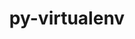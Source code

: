 ---
title: "py-virtualenv"
layout: cache
categories: [package, develop-2023-10-15]
meta: {"versions": ["20.24.5"], "compilers": ["gcc@=11.1.0", "gcc@=11.4.0", "gcc@=9.4.0", "oneapi@=2023.2.1"], "oss": ["ubuntu20.04"], "platforms": ["linux"], "targets": ["neoverse_v1", "ppc64le", "x86_64_v3"], "stacks": ["data-vis-sdk", "e4s", "e4s-neoverse_v1", "e4s-oneapi", "e4s-power", "root"], "num_specs": 7, "num_specs_by_stack": {"e4s-neoverse_v1": 1, "root": 7, "e4s-power": 1, "data-vis-sdk": 1, "e4s": 3, "e4s-oneapi": 1}}
spec_details: [{"hash": "b36fjtcgicj57xcfdmixhheq4a342nde", "compiler": "gcc@=11.4.0", "versions": ["20.24.5"], "os": "ubuntu20.04", "platform": "linux", "target": "neoverse_v1", "variants": ["build_system=python_pip"], "stacks": ["e4s-neoverse_v1", "root"], "size": "-", "tarball": "https://binaries.spack.io/develop-2023-10-15/build_cache/linux-ubuntu20.04-neoverse_v1/gcc-11.4.0/py-virtualenv-20.24.5/linux-ubuntu20.04-neoverse_v1-gcc-11.4.0-py-virtualenv-20.24.5-b36fjtcgicj57xcfdmixhheq4a342nde.spack"}, {"hash": "oe65w3arqdvymxjfha7tnito647jsdje", "compiler": "gcc@=9.4.0", "versions": ["20.24.5"], "os": "ubuntu20.04", "platform": "linux", "target": "ppc64le", "variants": ["build_system=python_pip"], "stacks": ["e4s-power", "root"], "size": "-", "tarball": "https://binaries.spack.io/develop-2023-10-15/build_cache/linux-ubuntu20.04-ppc64le/gcc-9.4.0/py-virtualenv-20.24.5/linux-ubuntu20.04-ppc64le-gcc-9.4.0-py-virtualenv-20.24.5-oe65w3arqdvymxjfha7tnito647jsdje.spack"}, {"hash": "q6kg4al5zuzarz7w46j5tvenkbq6yjlv", "compiler": "gcc@=11.1.0", "versions": ["20.24.5"], "os": "ubuntu20.04", "platform": "linux", "target": "x86_64_v3", "variants": ["build_system=python_pip"], "stacks": ["data-vis-sdk", "root"], "size": "-", "tarball": "https://binaries.spack.io/develop-2023-10-15/build_cache/linux-ubuntu20.04-x86_64_v3/gcc-11.1.0/py-virtualenv-20.24.5/linux-ubuntu20.04-x86_64_v3-gcc-11.1.0-py-virtualenv-20.24.5-q6kg4al5zuzarz7w46j5tvenkbq6yjlv.spack"}, {"hash": "55tvjbscqjjd2z5hbiyvbivvh7srfzuo", "compiler": "gcc@=11.4.0", "versions": ["20.24.5"], "os": "ubuntu20.04", "platform": "linux", "target": "x86_64_v3", "variants": ["build_system=python_pip"], "stacks": ["root", "e4s"], "size": "-", "tarball": "https://binaries.spack.io/develop-2023-10-15/build_cache/linux-ubuntu20.04-x86_64_v3/gcc-11.4.0/py-virtualenv-20.24.5/linux-ubuntu20.04-x86_64_v3-gcc-11.4.0-py-virtualenv-20.24.5-55tvjbscqjjd2z5hbiyvbivvh7srfzuo.spack"}, {"hash": "klidwtdap7vwv27oofftuf3475afnkaa", "compiler": "gcc@=11.4.0", "versions": ["20.24.5"], "os": "ubuntu20.04", "platform": "linux", "target": "x86_64_v3", "variants": ["build_system=python_pip"], "stacks": ["root", "e4s"], "size": "-", "tarball": "https://binaries.spack.io/develop-2023-10-15/build_cache/linux-ubuntu20.04-x86_64_v3/gcc-11.4.0/py-virtualenv-20.24.5/linux-ubuntu20.04-x86_64_v3-gcc-11.4.0-py-virtualenv-20.24.5-klidwtdap7vwv27oofftuf3475afnkaa.spack"}, {"hash": "fg76eskkxp2ua6wrfc3pg2k2s7q73rrq", "compiler": "gcc@=11.4.0", "versions": ["20.24.5"], "os": "ubuntu20.04", "platform": "linux", "target": "x86_64_v3", "variants": ["build_system=python_pip"], "stacks": ["root", "e4s"], "size": "-", "tarball": "https://binaries.spack.io/develop-2023-10-15/build_cache/linux-ubuntu20.04-x86_64_v3/gcc-11.4.0/py-virtualenv-20.24.5/linux-ubuntu20.04-x86_64_v3-gcc-11.4.0-py-virtualenv-20.24.5-fg76eskkxp2ua6wrfc3pg2k2s7q73rrq.spack"}, {"hash": "gwv6ytrtgyzewohkr4xtdvqjltkzkue6", "compiler": "oneapi@=2023.2.1", "versions": ["20.24.5"], "os": "ubuntu20.04", "platform": "linux", "target": "x86_64_v3", "variants": ["build_system=python_pip"], "stacks": ["e4s-oneapi", "root"], "size": "-", "tarball": "https://binaries.spack.io/develop-2023-10-15/build_cache/linux-ubuntu20.04-x86_64_v3/oneapi-2023.2.1/py-virtualenv-20.24.5/linux-ubuntu20.04-x86_64_v3-oneapi-2023.2.1-py-virtualenv-20.24.5-gwv6ytrtgyzewohkr4xtdvqjltkzkue6.spack"}]
---